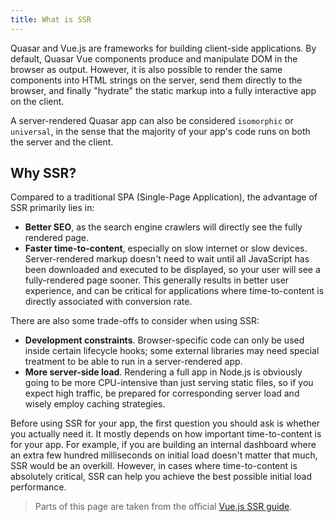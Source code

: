 ```yaml
---
title: What is SSR
---
```


Quasar and Vue.js are frameworks for building client-side applications. By default, Quasar Vue components produce and manipulate DOM in the browser as output. However, it is also possible to render the same components into HTML strings on the server, send them directly to the browser, and finally "hydrate" the static markup into a fully interactive app on the client.

A server-rendered Quasar app can also be considered `isomorphic` or `universal`, in the sense that the majority of your app's code runs on both the server and the client.

## Why SSR?
Compared to a traditional SPA (Single-Page Application), the advantage of SSR primarily lies in:

* **Better SEO**, as the search engine crawlers will directly see the fully rendered page.
* **Faster time-to-content**, especially on slow internet or slow devices. Server-rendered markup doesn't need to wait until all JavaScript has been downloaded and executed to be displayed, so your user will see a fully-rendered page sooner. This generally results in better user experience, and can be critical for applications where time-to-content is directly associated with conversion rate.

There are also some trade-offs to consider when using SSR:

* **Development constraints**. Browser-specific code can only be used inside certain lifecycle hooks; some external libraries may need special treatment to be able to run in a server-rendered app.
* **More server-side load**. Rendering a full app in Node.js is obviously going to be more CPU-intensive than just serving static files, so if you expect high traffic, be prepared for corresponding server load and wisely employ caching strategies.

Before using SSR for your app, the first question you should ask is whether you actually need it. It mostly depends on how important time-to-content is for your app. For example, if you are building an internal dashboard where an extra few hundred milliseconds on initial load doesn't matter that much, SSR would be an overkill. However, in cases where time-to-content is absolutely critical, SSR can help you achieve the best possible initial load performance.

<q-separator class="q-mt-xl" />

> Parts of this page are taken from the official [Vue.js SSR guide](https://ssr.vuejs.org/guide/universal.html#data-reactivity-on-the-server).
